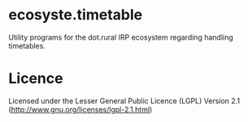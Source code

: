 ecosyste.timetable
=======================

Utility programs for the dot.rural IRP ecosystem regarding handling timetables.

Licence
======================
Licensed under the Lesser General Public Licence (LGPL) Version 2.1 (http://www.gnu.org/licenses/lgpl-2.1.html)
